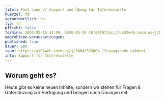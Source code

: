 ```yaml
---
titel: Fast Lane // Support und Übung für Interessierte
kuerzel: fd
verantwortlich: cn
typ: fd
pflicht: false
termine: 2020-05-15 11:00, 2020-05-29 10:00|https://us02web.zoom.us/j/86042583004 (Zugangscode webdev)
empfohlene-voraussetzungen: 
published: true
dauer: 180
raum: https://us02web.zoom.us/j/86042583004 (Zugangscode webdev)
info: Support für Interessierte
---
```


## Worum geht es?
Heute gibt es keine neuen Inhalte, sondern wir stehen für Fragen & Unterstüzung zur Verfügung und bringen noch Übungen mit.









